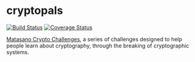 cryptopals
==========

[![Build Status](https://travis-ci.org/tomviner/cryptopals.svg?branch=master)](https://travis-ci.org/tomviner/cryptopals)
[![Coverage Status](https://coveralls.io/repos/tomviner/cryptopals/badge.png)](https://coveralls.io/r/tomviner/cryptopals)

[Matasano Crypto Challenges](http://cryptopals.com/), a series of challenges designed to help people learn about cryptography, through the breaking of cryptographic systems.
